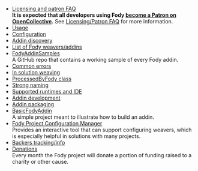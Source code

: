 
  * [Licensing and patron FAQ](https://github.com/Fody/Home/tree/master/pages/licensing-patron-faq.md)<br>
    **It is expected that all developers using Fody [become a Patron on OpenCollective](https://opencollective.com/fody/order/3059).** See [Licensing/Patron FAQ](pages/licensing-patron-faq.md) for more information.
  * [Usage](https://github.com/Fody/Home/tree/master/pages/usage.md)
  * [Configuration](https://github.com/Fody/Home/tree/master/pages/configuration.md)
  * [Addin discovery](https://github.com/Fody/Home/tree/master/pages/addin-discovery.md)
  * [List of Fody weavers/addins](https://github.com/Fody/Home/tree/master/pages/pages/addins.md)
  * [FodyAddinSamples](https://github.com/Fody/FodyAddinSamples)<br>
    A GitHub repo that contains a working sample of every Fody addin.
  * [Common errors](https://github.com/Fody/Home/tree/master/pages/common-errors.md)
  * [In solution weaving](https://github.com/Fody/Home/tree/master/pages/in-solution-weaving.md)
  * [ProcessedByFody class](https://github.com/Fody/Home/tree/master/pages/processedbyfody-class.md)
  * [Strong naming](https://github.com/Fody/Home/tree/master/pages/strong-naming.md)
  * [Supported runtimes and IDE](https://github.com/Fody/Home/tree/master/pages/supported-runtimes-and-ide.md)
  * [Addin development](https://github.com/Fody/Home/tree/master/pages/addin-development.md)
  * [Addin packaging](https://github.com/Fody/Home/tree/master/pages/addin-packaging.md)
  * [BasicFodyAddin](BasicFodyAddin)<br>
    A simple project meant to illustrate how to build an addin.
  * [Fody Project Configuration Manager](https://github.com/tom-englert/ProjectConfigurationManager/wiki/6.-Fody)<br>
    Provides an interactive tool that can support configuring weavers, which is especially helpful in solutions with many projects.
  * [Backers tracking/info](https://github.com/Fody/Home/tree/master/pages/backers.md)
  * [Donations](https://github.com/Fody/Home/tree/master/pages/pages/donations.md)<br>
    Every month the Fody project will donate a portion of funding raised to a charity or other cause.
